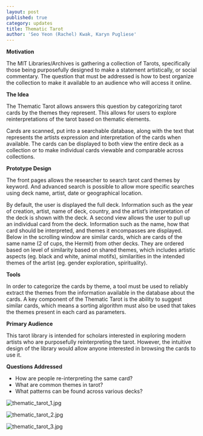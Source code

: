 ```yaml
---
layout: post
published: true
category: updates
title: Thematic Tarot
author: 'Seo Yeon (Rachel) Kwak, Karyn Pugliese'
---
```

**Motivation**

The MIT Libraries/Archives is gathering a collection of Tarots, specifically those being purposefully designed to make a statement artistically, or social commentary. The question that must be addressed is how to best organize the collection to make it available to an audience who will access it online. 

**The Idea**

The Thematic Tarot allows answers this question by categorizing tarot cards by the themes they represent. This allows for users to explore reinterpretations of the tarot based on thematic elements.

Cards are scanned, put into a searchable database, along with the text that represents the artists expression and interpretation of the cards when available. The cards can be displayed to both view the entire deck as a collection or to make individual cards viewable and comparable across collections.

**Prototype Design**

The front pages allows the researcher to search tarot card themes by keyword. And advanced search is possible to allow more specific searches using deck name, artist, date or geographical location.

By default, the user is displayed the full deck. Information such as the year of creation, artist, name of deck, country, and the artist’s interpretation of the deck is shown with the deck.
A second view allows the user to pull up an individual card from the deck. Information such as the name, how that card should be interpreted, and themes it encompasses are displayed. Below in the scrolling window are similar cards, which are cards of the same name (2 of cups, the Hermit) from other decks. They are ordered based on level of similarity based on shared themes, which includes artistic aspects (eg. black and white, animal motifs), similarities in the intended themes of the artist (eg. gender exploration, spirituality).

**Tools**

In order to categorize the cards by theme, a tool must be used to reliably extract the themes from the information available in the database about the cards. A key component of the Thematic Tarot is the ability to suggest similar cards, which means a sorting algorithm must also be used that takes the themes present in each card as parameters.

**Primary Audience**

This tarot library is intended for scholars interested in exploring modern artists who are purposefully reinterpreting the tarot. However, the intuitive design of the library would allow anyone interested in browsing the cards to use it. 

**Questions Addressed**

- How are people re-interpreting the same card?
- What are common themes in tarot?
- What patterns can be found across various decks?

![thematic_tarot_1.jpg]({{site.baseurl}}/assets/thematic_tarot_1.jpg)

![thematic_tarot_2.jpg]({{site.baseurl}}/assets/thematic_tarot_2.jpg)

![thematic_tarot_3.jpg]({{site.baseurl}}/assets/thematic_tarot_3.jpg)
